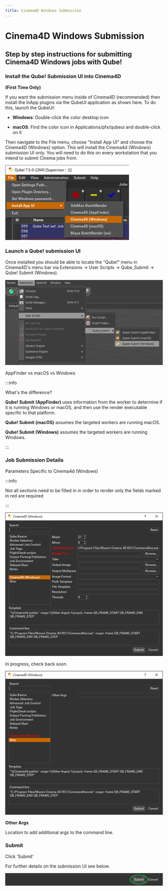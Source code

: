 ```yaml
---
title: Cinema4D Windows Submission
---
```


# Cinema4D Windows Submission

## Step by step instructions for submitting Cinema4D Windows jobs with Qube!

### Install the Qube! Submission UI into Cinema4D

**(First Time Only)**

If you want the submission menu inside of Cinema4D (recommended) then
install the InApp plugins via the QubeUI application as shown here. To
do this, launch the QubeUI:

-   **Windows**: Double-click the color desktop icon

-   **macOS**: Find the color icon in Applications/pfx/qubeui and
    double-click on it

Then navigate to the File menu, choose "Install App UI" and choose the
Cinema4D (Windows) option. This will install the Cinema4d (Windows)
submission UI only. You will need to do this on every workstation that
you intend to submit Cinema jobs from.

![image](img/61115a667e45cd3646ebe55e6944d8f1c898d0b8.png)

### Launch a Qube! submission UI

Once installed you should be able to locate the "Qube!" menu in
Cinema4D's menu bar via Extensions -\> User Scripts -\> Qube_Submit -\>
Qube! Submit (Windows).

![image](img/7515b188c6cd6a2fa8abe896c3c438f8df6dfb36.png)

AppFinder vs macOS vs Windows

:::info

What's the difference?

**Qube! Submit (AppFinder)** uses information from the worker to
determine if it is running Windows or macOS, and then use the render
executable specific to that platform.

**Qube! Submit (macOS)** assumes the targeted workers are running macOS.

**Qube! Submit (Windows)** assumes the targeted workers are running
Windows.

:::

### Job Submission Details

Parameters Specific to Cinema4d (Windows)

:::info

Not all sections need to be filled in in order to render only the fields
marked in red are required

:::

![image](img/34a61774702f6ea60466fd7db36426963b890fbb.png)

In progress, check back soon.

![image](img/f83e4643dd4b1030990d73d6833ab330b501b2f7.png)

**Other Args**

Location to add additional args to the command line.

### Submit

Click 'Submit'

For further details on the submission UI see below.

![image](img/7c9c828f9566b76f2a237d08f612c067ecc2597d.png)

